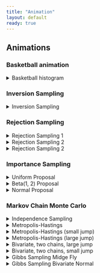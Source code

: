 ```yaml
---
title: "Animation"
layout: default
ready: true
---
```


## Animations



### Basketball animation
<details>
<summary>Basketball histogram</summary>
<img src="/web/info/gifs/bball.gif">
</details>

### Inversion Sampling

<details>
<summary>Inversion Sampling</summary>
<img src="/web/info/gifs/inversion.gif" style="width: 600px; height: auto;">
</details>

### Rejection Sampling

<details>
<summary>Rejection Sampling 1</summary>
<img src="/web/info/gifs/rs_gif-1.gif" style="width: 600px; height: auto;">
</details>

<details>
<summary>Rejection Sampling 2</summary>
<img src="/web/info/gifs/rs_gif2-1.gif" style="width: 600px; height: auto;">
</details>

<details>
<summary>Rejection Sampling 2</summary>
<img src="/web/info/gifs/rs_gif3-1.gif" style="width: 600px; height: auto;">
</details>

### Importance Sampling

<details>
<summary>Uniform Proposal</summary>
<img src="/web/info/gifs/is_uniform.gif">
</details>


<details>
<summary>Beta(1, 2) Proposal</summary>
<img src="/web/info/gifs/is_beta.gif">
</details>

<details>
<summary>Normal Proposal</summary>
<img src="/web/info/gifs/is_normal.gif">
</details>

<!-- ### Quantiles and Highester Posterior Density  -->

<!-- <details> -->
<!-- <summary>Highest posterior density </summary> -->
<!-- <img src="/web/info/gifs/beta_hpd.gif" style="width:600px; height: auto;"> -->
<!-- </details> -->

<!-- <details> -->
<!-- <summary>HPD vs Quantile Interval </summary> -->
<!-- <img src="/web/info/gifs/hpd_v_quantile.gif" style="width: 600px; height: auto;"> -->
<!-- </details> -->

### Markov Chain Monte Carlo

<details>
<summary>Independence Sampling </summary>
<img src="/web/info/gifs/indep_side_by_side-1.gif" style="width: 800px; height: auto;">
</details>


<details>
<summary>Metropolis-Hastings</summary>
<div class="row">
  <div class="column">
    <img src="/web/info/gifs/metrop_example-1.gif" style="width:450px; height: auto;">
  </div>
  <div class="column">
    <img src="/web/info/gifs/metrop_example2-1.gif" style="width:450px; height: auto;">
  </div>
</div>
</details>

<details>
<summary>Metropolis-Hastings (small jump)</summary>
<img src="/web/info/gifs/metrop_side_by_side_05-1.gif" style="width: 800px; height: auto;">
</details>
<details>
<summary>Metropolis-Hastings (large jump) </summary>
<img src="/web/info/gifs/metrop_side_by_side_2-1.gif" style="width: 800px; height: auto;">
</details>

<details>
<summary>Bivariate, two chains, large jump</summary>
<img src="/web/info/gifs/midge_ani1-1.gif" style="width: 800px; height: auto;">
</details>
<details>
<summary>Bivariate, two chains, small jump </summary>
<img src="/web/info/gifs/midge_ani2-1.gif" style="width: 800px; height: auto;">
</details>


<details>
<summary>Gibbs Sampling Midge Fly</summary>
  <img src="/web/info/gifs/gibbs-1.gif" style="width:550px; height: auto;">
</details>
<summary>

<details>
<summary>Gibbs Sampling Bivariate Normal</summary>
<div class="row">
  <img src="/web/info/gifs/normal_samples_01-1.gif" style="width:550px; height: auto;">
</div>
<div class="row">
  <img src="/web/info/gifs/normal_samples_05-1.gif" style="width:550px; height: auto;">
</div>
<div class="row">
  <img src="/web/info/gifs/normal_samples_09-1.gif" style="width:550px; height: auto;">
</div>
</details>
